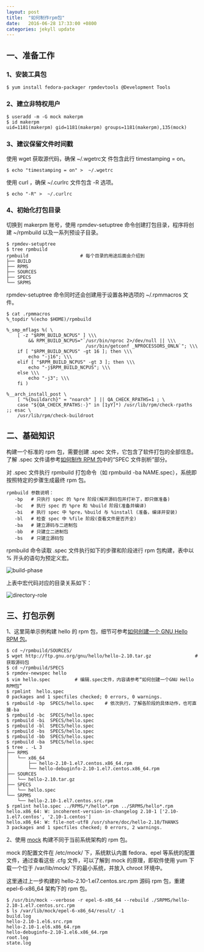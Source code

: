 ```yaml
---
layout: post
title:  "如何制作rpm包"
date:   2016-06-28 17:33:00 +0800
categories: jekyll update
---
```


## 一、准备工作

### 1、安装工具包

    $ yum install fedora-packager rpmdevtools @Development Tools

### 2、建立非特权用户

    $ useradd -m -G mock makerpm
    $ id makerpm
    uid=1181(makerpm) gid=1181(makerpm) groups=1181(makerpm),135(mock)

### 3、建议保留文件时间戳

使用 wget 获取源代码，确保 ~/.wgetrc文 件包含此行 timestamping = on。

    $ echo "timestamping = on" >  ~/.wgetrc

使用 curl ，确保 ~/.curlrc 文件包含 -R 选项。

    $ echo "-R" >  ~/.curlrc

### 4、初始化打包目录

切换到 makerpm 账号，使用 rpmdev-setuptree 命令创建打包目录，程序将创建 ~/rpmbuild 以及一系列预设子目录。

    $ rpmdev-setuptree
    $ tree rpmbuild
    rpmbuild                   # 每个目录的用途后面会介绍到
    ├── BUILD
    ├── RPMS
    ├── SOURCES
    ├── SPECS
    └── SRPMS

rpmdev-setuptree 命令同时还会创建用于设置各种选项的 ~/.rpmmacros 文件。

    $ cat .rpmmacros
    %_topdir %(echo $HOME)/rpmbuild

    %_smp_mflags %( \
        [ -z "$RPM_BUILD_NCPUS" ] \\\
            && RPM_BUILD_NCPUS="`/usr/bin/nproc 2>/dev/null || \\\
                                 /usr/bin/getconf _NPROCESSORS_ONLN`"; \\\
        if [ "$RPM_BUILD_NCPUS" -gt 16 ]; then \\\
            echo "-j16"; \\\
        elif [ "$RPM_BUILD_NCPUS" -gt 3 ]; then \\\
            echo "-j$RPM_BUILD_NCPUS"; \\\
        else \\\
            echo "-j3"; \\\
        fi )

    %__arch_install_post \
        [ "%{buildarch}" = "noarch" ] || QA_CHECK_RPATHS=1 ; \
        case "${QA_CHECK_RPATHS:-}" in [1yY]*) /usr/lib/rpm/check-rpaths ;; esac \
        /usr/lib/rpm/check-buildroot

## 二、基础知识

构建一个标准的 rpm 包，需要创建 .spec 文件，它包含了软件打包的全部信息。了解 .spec 文件请参考[如何制作 RPM 包][How_to_create_an_RPM_package]中的“SPEC 文件剖析”部分。

对 .spec 文件执行 rpmbuild 打包命令（如 rpmbuild -ba NAME.spec），系统即按照特定的步骤生成最终 rpm 包。

    rpmbuild 参数说明：
       -bp   # 只执行 spec 的 %pre 阶段(解开源码包并打补丁，即只做准备)
       -bc   # 执行 spec 的 %pre 和 %build 阶段(准备并编译)
       -bi   # 执行 spec 中 %pre，%build 与 %install (准备，编译并安装)
       -bl   # 检查 spec 中 %file 阶段(查看文件是否齐全)
       -ba   # 建立源码与二进制包
       -bb   # 只建立二进制包
       -bs   # 只建立源码包

rpmbuild 命令读取 .spec 文件执行如下的步骤和阶段进行 rpm 包构建，表中以 % 开头的语句为预定义宏。

![build-phase](http://oiz97v6wa.bkt.clouddn.com/makerpm/build-phase.png)

上表中宏代码对应的目录关系如下：

![directory-role](http://oiz97v6wa.bkt.clouddn.com/makerpm/directory-role.png)

## 三、打包示例

1、这里简单示例构建 hello 的 rpm 包，细节可参考[如何创建一个 GNU Hello RPM 包][How_to_create_a_GNU_Hello_RPM_package]。

    $ cd ~/rpmbuild/SOURCES/
    $ wget http://ftp.gnu.org/gnu/hello/hello-2.10.tar.gz                # 获取源码包
    $ cd ~/rpmbuild/SPECS
    $ rpmdev-newspec hello
    $ vim hello.spec         # 编辑.spec文件，内容请参考“如何创建一个GNU Hello RPM包”
    $ rpmlint  hello.spec
    0 packages and 1 specfiles checked; 0 errors, 0 warnings.
    $ rpmbuild -bp  SPECS/hello.spec    # 依次执行，了解各阶段的具体动作，也可直接-ba
    $ rpmbuild -bc  SPECS/hello.spec
    $ rpmbuild -bi  SPECS/hello.spec
    $ rpmbuild -bl  SPECS/hello.spec
    $ rpmbuild -bs  SPECS/hello.spec
    $ rpmbuild -bb  SPECS/hello.spec
    $ rpmbuild -ba  SPECS/hello.spec
    $ tree . -L 3
    ├── RPMS
    │   └── x86_64
    │       ├── hello-2.10-1.el7.centos.x86_64.rpm
    │       └── hello-debuginfo-2.10-1.el7.centos.x86_64.rpm
    ├── SOURCES
    │   └── hello-2.10.tar.gz
    ├── SPECS
    │   └── hello.spec
    └── SRPMS
        └── hello-2.10-1.el7.centos.src.rpm
    $ rpmlint hello.spec ../RPMS/*/hello*.rpm ../SRPMS/hello*.rpm
    hello.x86_64: W: incoherent-version-in-changelog 2.10-1 ['2.10-1.el7.centos', '2.10-1.centos']
    hello.x86_64: W: file-not-utf8 /usr/share/doc/hello-2.10/THANKS
    3 packages and 1 specfiles checked; 0 errors, 2 warnings.

2、使用 [mock][Linux-mock] 构建不同于当前系统架构的 rpm 包。

mock 的配置文件在 /etc/mock/ 下，系统默认内置 fedora、epel 等系统的配置文件，通过查看这些 .cfg 文件，可以了解到 mock 的原理，即软件使用 yum 下载一个位于 /var/lib/mock/ 下的最小系统，并放入 chroot 环境中。

这里通过上一步构建的 hello-2.10-1.el7.centos.src.rpm 源码  rpm 包，重建 epel-6-x86_64 架构下的 rpm 包。

    $ /usr/bin/mock --verbose -r epel-6-x86_64 --rebuild ./SRPMS/hello-2.10-1.el7.centos.src.rpm
    $ ls /var/lib/mock/epel-6-x86_64/result/ -1
    build.log
    hello-2.10-1.el6.src.rpm
    hello-2.10-1.el6.x86_64.rpm
    hello-debuginfo-2.10-1.el6.x86_64.rpm
    root.log
    state.log

[How_to_create_an_RPM_package]: https://fedoraproject.org/wiki/How_to_create_an_RPM_package/zh-cn
[How_to_create_a_GNU_Hello_RPM_package]: https://fedoraproject.org/wiki/How_to_create_a_GNU_Hello_RPM_package/zh-cn
[Linux-mock]: https://www.zhukun.net/archives/6881
